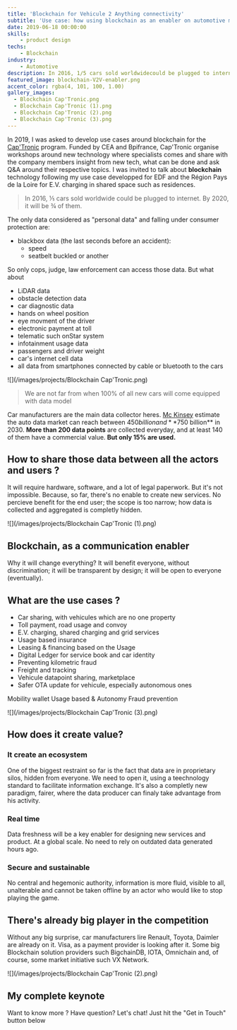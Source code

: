 ```yaml
---
title: 'Blockchain for Vehicule 2 Anything connectivity'
subtitle: 'Use case: how using blockchain as an enabler on automotive market'
date: 2019-06-18 00:00:00
skills:
    - product design
techs:
    - Blockchain
industry:
    - Automotive
description: In 2016, 1/5 cars sold worldwidecould be plugged to internet. By 2020, it will be 3/4 of them.
featured_image: blockchain-V2V-enabler.png
accent_color: rgba(4, 101, 100, 1.00)
gallery_images:
  - Blockchain Cap'Tronic.png
  - Blockchain Cap'Tronic (1).png
  - Blockchain Cap'Tronic (2).png
  - Blockchain Cap'Tronic (3).png
---
```

In 2019, I was asked to develop use cases around blockchain for the [Cap'Tronic](https://www.captronic.fr/) program. Funded by CEA and Bpifrance, Cap'Tronic organise workshops around new technology where specialists comes and share with the company members insight from new tech, what can be done and ask Q&A around their respective topics. I was invited to talk about **blockchain** technology following my use case developped for EDF and the Région Pays de la Loire for E.V. charging in shared space such as residences.


> In 2016, ⅕ cars sold worldwide could be plugged to internet. By 2020, it will be ¾ of them.

The only data considered as "personal data" and falling under consumer protection are:
- blackbox data (the last seconds before an accident):
    - speed
    - seatbelt buckled or another

So only cops, judge, law enforcement can access those data. But what about

- LiDAR data
- obstacle detection data
- car diagnostic data
- hands on wheel position
- eye movment of the driver
- electronic payment at toll
- telematic such onStar system
- infotainment usage data
- passengers and driver weight
- car's internet cell data
- all data from smartphones connected by cable or bluetooth to the cars

![](/images/projects/Blockchain Cap'Tronic.png)

> We are not far from when 100% of all new cars will come equipped with data model

Car manufacturers are the main data collector heres. [Mc Kinsey](https://www.mckinsey.com/~/media/McKinsey/Industries/Automotive%20and%20Assembly/Our%20Insights/Monetizing%20car%20data/Monetizing-car-data.ashx) estimate the auto data market can reach between $450 billion and **$750 billion** in 2030. **More than 200 data points** are collected everyday, and at least 140 of them have a commercial value. **But only 15% are used.**

## How to share those data between all the actors and users ?

It will require hardware, software, and a lot of legal paperwork. But it's not impossible. Because, so far, there's no enable to create new services. No percieve benefit for the end user; the scope is too narrow; how data is collected and aggregated is completly hidden.

![](/images/projects/Blockchain Cap'Tronic (1).png)

## Blockchain, as a communication enabler

Why it will change everything? It will benefit everyone, without discrimination; it will be transparent by design; it will be open to everyone (eventually).

## What are the use cases ?

- Car sharing, with vehicules which are no one property <i class="fad fa-wallet"></i> <i class="fad fa-tachometer"></i>
- Toll payment, road usage and convoy <i class="fad fa-wallet"></i>
- E.V. charging, shared charging and grid services <i class="fad fa-wallet"></i>
- Usage based insurance <i class="fad fa-tachometer"></i> <i class="fad fa-siren-on"></i>
- Leasing & financing based on the Usage <i class="fad fa-tachometer"></i> <i class="fad fa-siren-on"></i>
- Digital Ledger for service book and car identity <i class="fad fa-siren-on"></i>
- Preventing kilometric fraud <i class="fad fa-siren-on"></i>
- Freight and tracking
- Vehicule datapoint sharing, marketplace
- Safer OTA update for vehicule, especially autonomous ones


<i class="fad fa-wallet"></i> Mobility wallet
<i class="fad fa-tachometer"></i> Usage based & Autonomy
<i class="fad fa-siren-on"></i> Fraud prevention

![](/images/projects/Blockchain Cap'Tronic (3).png)

## How does it create value?

### It create an ecosystem
One of the biggest restraint so far is the fact that data are in proprietary silos, hidden from everyone. We need to open it, using a teechnology standard to facilitate information exchange. It's also a completly new paradigm, fairer, where the data producer can finaly take advantage from his activity.

### Real time
Data freshness will be a key enabler for designing new services and product. At a global scale. No need to rely on outdated data generated hours ago.

### Secure and sustainable
No central and hegemonic authority, information is more fluid, visible to all, unalterable and cannot be taken offline by an actor who would like to stop playing the game.

## There's already big player in the competition

Without any big surprise, car manufacturers lire Renault, Toyota, Daimler are already on it. Visa, as a payment provider is looking after it. Some big Blockchain solution providers such BigchainDB, IOTA, Omnichain and, of course, some market initiative such VX Network.

![](/images/projects/Blockchain Cap'Tronic (2).png)

## My complete keynote

<script async class="speakerdeck-embed" data-slide="34" data-id="fb0b267fe9ee49bc8f8f97d42934374d" data-ratio="1.77777777777778" src="//speakerdeck.com/assets/embed.js"></script>

Want to know more ? Have question? Let's chat! Just hit the "Get in Touch" button below <i class="fad fa-arrow-square-down"></i>
